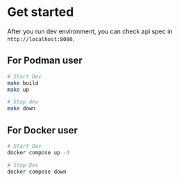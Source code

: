 # Get started

After you run dev environment, you can check api spec in `http://localhost:8080`.
## For Podman user
```bash
# Start Dev
make build
make up

# Stop dev
make down
```

## For Docker user
```bash
# Start Dev
docker compose up -d

# Stop Dev
docker compose down
```